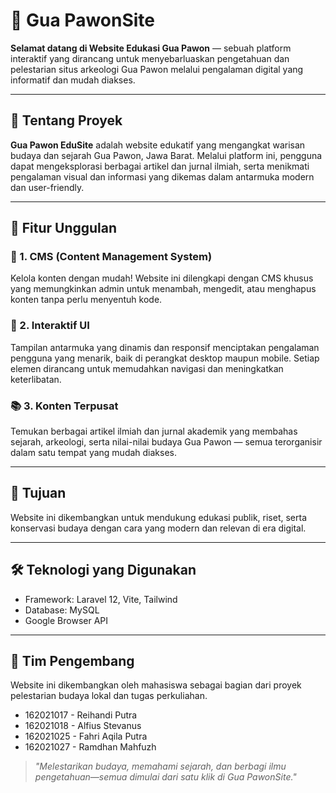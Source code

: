 # 🌄 Gua PawonSite

**Selamat datang di Website Edukasi Gua Pawon** — sebuah platform interaktif yang dirancang untuk menyebarluaskan pengetahuan dan pelestarian situs arkeologi Gua Pawon melalui pengalaman digital yang informatif dan mudah diakses.

---

## 📌 Tentang Proyek

**Gua Pawon EduSite** adalah website edukatif yang mengangkat warisan budaya dan sejarah Gua Pawon, Jawa Barat. Melalui platform ini, pengguna dapat mengeksplorasi berbagai artikel dan jurnal ilmiah, serta menikmati pengalaman visual dan informasi yang dikemas dalam antarmuka modern dan user-friendly.

---

## 🚀 Fitur Unggulan

### 📝 1. CMS (Content Management System)
Kelola konten dengan mudah! Website ini dilengkapi dengan CMS khusus yang memungkinkan admin untuk menambah, mengedit, atau menghapus konten tanpa perlu menyentuh kode.

### 🧩 2. Interaktif UI
Tampilan antarmuka yang dinamis dan responsif menciptakan pengalaman pengguna yang menarik, baik di perangkat desktop maupun mobile. Setiap elemen dirancang untuk memudahkan navigasi dan meningkatkan keterlibatan.

### 📚 3. Konten Terpusat
Temukan berbagai artikel ilmiah dan jurnal akademik yang membahas sejarah, arkeologi, serta nilai-nilai budaya Gua Pawon — semua terorganisir dalam satu tempat yang mudah diakses.

---

## 🎯 Tujuan
Website ini dikembangkan untuk mendukung edukasi publik, riset, serta konservasi budaya dengan cara yang modern dan relevan di era digital.

---

## 🛠️ Teknologi yang Digunakan
- Framework: Laravel 12, Vite, Tailwind
- Database: MySQL
- Google Browser API

---

## 👥 Tim Pengembang
Website ini dikembangkan oleh mahasiswa sebagai bagian dari proyek pelestarian budaya lokal dan tugas perkuliahan.
- 162021017 - Reihandi Putra
- 162021018 - Alfius Stevanus
- 162021025 - Fahri Aqila Putra
- 162021027 - Ramdhan Mahfuzh


> *"Melestarikan budaya, memahami sejarah, dan berbagi ilmu pengetahuan—semua dimulai dari satu klik di Gua PawonSite."*
